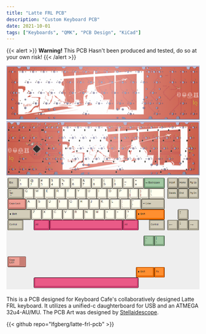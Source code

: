 ```yaml
---
title: "Latte FRL PCB"
description: "Custom Keyboard PCB"
date: 2021-10-01
tags: ["Keyboards", "QMK", "PCB Design", "KiCad"]
---
```

{{< alert >}}
**Warning!** This PCB Hasn't been produced and tested, do so at your own risk!
{{< /alert >}}

![PCB front](featured.png "Front of the PCB")
![PCB back](latte-back.png "Back of the PCB")
![Supported layouts](latte-layouts.png "Supported layouts")

This is a PCB designed for Keyboard Cafe's collaboratively designed Latte FRL keyboard. It utilizes a unified-c daughterboard for USB and an ATMEGA 32u4-AU/MU. The PCB Art was designed by [Stellaidescope](https://twitter.com/stellaidoscope).

{{< github repo="lfgberg/latte-frl-pcb" >}}
